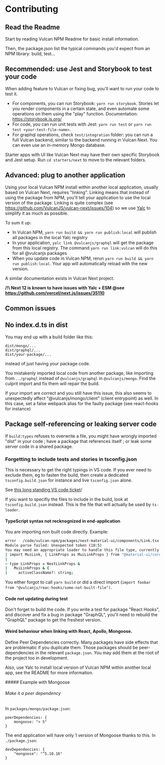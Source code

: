 # Contributing

## Read the Readme

Start by reading Vulcan NPM Readme for basic install information.

Then, the package.json list the typical commands you'd expect from an NPM library: build, test...

## Recommended: use Jest and Storybook to test your code

When adding feature to Vulcan or fixing bug, you'll want to run your code to test it.

- For components, you can run Storybook: `yarn run storybook`. Stories let you render components in a certain state, and even automate some operations on them using the "play" function. Documentation: https://storybook.js.org/
- For code, you can run unit tests with Jest: `yarn run test` or `yarn run test <your-test-file-name>`.
- For graphql operations, check `test/integration` folder: you can run a full Vulcan backend, similar to the backend running in Vulcan Next.
You can even use an in-memory Mongo database.


Starter apps with UI like Vulcan Next may have their own specific Storybook and Jest setup.
Run `cd starters/next` to move to the relevant folders.

## Advanced: plug to another application

Using your local Vulcan NPM install within another local application, usually based on Vulcan Next, requires "linking".
Linking means that instead of using the package from NPM, you'll tell your application to use the local version of the package.
Linking is quite complex (see https://github.com/VulcanJS/vulcan-next/issues/104) so we use [Yalc](https://github.com/wclr/yalc) to simplify
it as much as possible.

To sum it up:

- In Vulcan NPM, `yarn run build && yarn run publish:local` will publish all packages in the local Yalc registry
- In your application, `yalc link @vulcanjs/graphql` will get the package from this local registry. 
The command `yarn run link:vulcan` will do this for all @vulcanjs packages
- When you update code in Vulcan NPM, rerun `yarn run build && yarn run publish:local`. Your app will automatically reload with the new version.

A similar documentation exists in Vulcan Next project.

**/!\ Next 12 is known to have issues with Yalc + ESM @see https://github.com/vercel/next.js/issues/35110**

## Common issues

## No index.d.ts in dist

You may end up with a build folder like this:
```
dist/mongo/...
dist/graphql/...
dist/your-package/...
```
instead of just having your package code.

You mistakenly imported local code from another package, like importing from `../graphql` instead of `@vulcanjs/graphql` in `@vulcanjs/mongo`. Find the culprit import and fix them will repair the build.

If your import are correct and you still have this issue, this also seems to unexpectedly affect "@vulcanjs/mongo/client" (client entrypoint) as well.
In this case, set a false webpack alias for the faulty package (see react-hooks for instance)

## Package self-referencing or leaking server code

If `build:types` refuses to overwrite a file, you might have wrongly imported "dist" in your code ; have a package
that references itself ; or leak some server code in a shared package.

### Forgetting to include tests and stories in tsconfig.json

This is necessary to get the right typings in VS code. If you ever need to exclude them, eg to fasten the build, then create a dedicated `tsconfig.build.json` for instance and live `tsconfig.json` alone.

See [this long standing VS code ticket](https://github.com/microsoft/vscode/issues/12463)/

If you want to specifiy the files to include in the build, look at `tsconfig.build.json` instead. This is the file that will actually be used by `ts-loader`.

#### TypeScript syntax not recknognized in end-application

You are importing non built code directly. Example:

```sh
error - /code/vulcan-npm/packages/next-material-ui/components/Link.tsx 10:5
Module parse failed: Unexpected token (10:5)
You may need an appropriate loader to handle this file type, currently no loaders are configured to process this file. See https://webpack.js.org/concepts#loaders
| import MuiLink, { LinkProps as MuiLinkProps } from "@material-ui/core/Link";
|
> type LinkProps = NextLinkProps &
|   MuiLinkProps & {
|     activeClassName?: string;

```

You either forgot to call `yarn build` or did a direct import (`import foobar from "@vulcanjs/reac-hooks/some-not-built-file")`.

#### Code not updating during test

Don't forget to build the code.
If you write a test for package "React Hooks", and discover and fix a bug in package "GraphQL", you'll need to rebuild the "GraphQL" package to get the freshest version.

#### Weird behaviour when linking with React, Apollo, Mongoose.

Define Peer Dependencies correctly. Many packages have side effects that are problematic if you duplicate them. Those packages should be
peer-dependencies in the relevant `package.json`. You may add them at the root of the project too in development.

Also, use Yalc to install local version of Vulcan NPM within another local app, see the README for more information.

##### Example with Mongoose

###### Make it a peer dependency

In `packages/mongo/package.json`:

```
peerDependencies: {
    mongoose: "> 5"
}
```

The end application will have only 1 version of Mongoose thanks to this.
In `./package.json`:

```
devDependencies: {
    "mongoose": "^5.10.16"
}
```